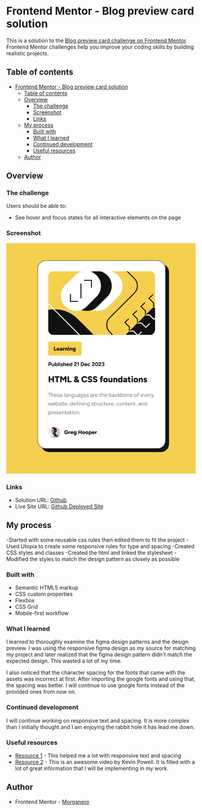 # Frontend Mentor - Blog preview card solution

This is a solution to the [Blog preview card challenge on Frontend Mentor](https://www.frontendmentor.io/challenges/blog-preview-card-ckPaj01IcS). Frontend Mentor challenges help you improve your coding skills by building realistic projects.

## Table of contents

- [Frontend Mentor - Blog preview card solution](#frontend-mentor---blog-preview-card-solution)
  - [Table of contents](#table-of-contents)
  - [Overview](#overview)
    - [The challenge](#the-challenge)
    - [Screenshot](#screenshot)
    - [Links](#links)
  - [My process](#my-process)
    - [Built with](#built-with)
    - [What I learned](#what-i-learned)
    - [Continued development](#continued-development)
    - [Useful resources](#useful-resources)
  - [Author](#author)

## Overview

### The challenge

Users should be able to:

- See hover and focus states for all interactive elements on the page

### Screenshot

![](/assets/images/Screenshot%202024-04-02%20at%2012-58-17%20Blog%20Preview.png)

### Links

- Solution URL: [Github](https://github.com/MorganEro/FrontEndMentor_Blog-Card-Preview)
- Live Site URL: [Github Deployed Site](https://morganero.github.io/FrontEndMentor_Blog-Card-Preview/)

## My process

-Started with some reusable css rules then edited them to fit the project
-Used Utopia to create some responsive rules for type and spacing
-Created CSS styles and classes
-Created the html and linked the stylesheet
-Modified the styles to match the design pattern as closely as possible

### Built with

- Semantic HTML5 markup
- CSS custom properties
- Flexbox
- CSS Grid
- Mobile-first workflow

### What I learned

I learned to thoroughly examine the figma design patterns and the design preview. I was using the responsive figma design as my source for matching my project and later realized that the figma design pattern didn't match the expected design. This wasted a lot of my time.

I also noticed that the character spacing for the fonts that came with the assets was incorrect at first. After importing the google fonts and using that, the spacing was better. I will continue to use google fonts instead of the provided ones from now on.

### Continued development

I will continue working on responsive text and spacing. It is more complex than I initially thought and I am enjoying the rabbit hole it has lead me down.

### Useful resources

- [Resource 1](https://utopia.fyi/) - This helped me a lot with responsive text and spacing
- [Resource 2](https://www.youtube.com/watch?v=x4u1yp3Msao) - This is an awesome video by Kevin Powell. It is filled with a lot of great information that I will be implementing in my work.

## Author

- Frontend Mentor - [Morganero](https://www.frontendmentor.io/profile/MorganEro)
